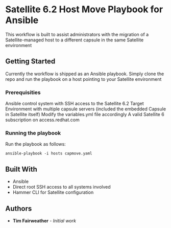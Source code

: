 # Satellite 6.2 Host Move Playbook for Ansible

This workflow is built to assist administrators with the migration of a Satellite-managed host to a different capsule in the same Satellite environment

## Getting Started

Currently the workflow is shipped as an Ansible playbook.  Simply clone the repo and run the playbook on a host pointing to your Satellite environment

### Prerequisities

Ansible control system with SSH access to the Satellite 6.2 Target
Environment with multiple capsule servers (included the embedded Capsule in Satellite itself)
Modify the variables.yml file accordingly
A valid Satellite 6 subscription on access.redhat.com

### Running the playbook

Run the playbook as follows:

```
ansible-playbook -i hosts capmove.yaml
```

## Built With

* Ansible
* Direct root SSH access to all systems involved
* Hammer CLI for Satellite configuration

## Authors

* **Tim Fairweather** - *Initial work*
